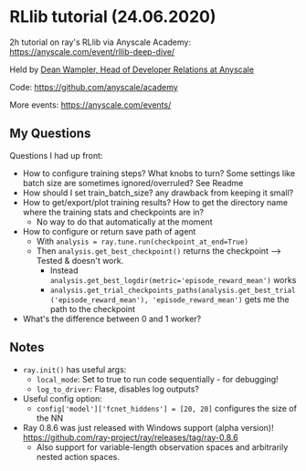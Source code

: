 # RLlib tutorial (24.06.2020)

2h tutorial on ray's RLlib via Anyscale Academy: https://anyscale.com/event/rllib-deep-dive/

Held by [Dean Wampler, Head of Developer Relations at Anyscale](https://www.linkedin.com/in/deanwampler/)

Code: https://github.com/anyscale/academy

More events: https://anyscale.com/events/

## My Questions

Questions I had up front:

- How to configure training steps? What knobs to turn? Some settings like batch size are sometimes ignored/overruled? See Readme
- How should I set train_batch_size? any drawback from keeping it small?
- How to get/export/plot training results? How to get the directory name where the training stats and checkpoints are in?
  - No way to do that automatically at the moment
- How to configure or return save path of agent
  - With `analysis = ray.tune.run(checkpoint_at_end=True)`
  - Then `analysis.get_best_checkpoint()` returns the checkpoint --> Tested & doesn't work.
    - Instead `analysis.get_best_logdir(metric='episode_reward_mean')` works
    - `analysis.get_trial_checkpoints_paths(analysis.get_best_trial('episode_reward_mean'), 'episode_reward_mean')` gets me the path to the checkpoint
- What's the difference between 0 and 1 worker?

## Notes

* `ray.init()` has useful args:
  * `local_mode`: Set to true to run code sequentially - for debugging!
  * `log_to_driver`: Flase, disables log outputs?
* Useful config option:
  * `config['model']['fcnet_hiddens'] = [20, 20]`  configures the size of the NN
* Ray 0.8.6 was just released with Windows support (alpha version)! https://github.com/ray-project/ray/releases/tag/ray-0.8.6
  * Also support for variable-length observation spaces and arbitrarily nested action spaces.